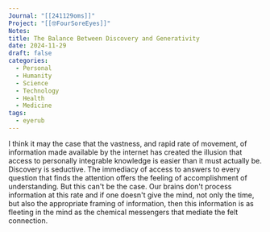 ```yaml
---
Journal: "[[241129oms]]"
Project: "[[🤓FourSoreEyes]]"
Notes: 
title: The Balance Between Discovery and Generativity
date: 2024-11-29
draft: false
categories:
  - Personal
  - Humanity
  - Science
  - Technology
  - Health
  - Medicine
tags:
  - eyerub
---
```


I think it may the case that the vastness, and rapid rate of movement, of information made available by the internet has created the illusion that access to personally integrable knowledge is easier than it must actually be. Discovery is seductive. The immediacy of access to answers to every question that finds the attention offers the feeling of accomplishment of understanding. But this can't be the case. Our brains don't process  information at this rate and if one doesn't give the mind, not only the time,  but also the appropriate framing of information, then this information is as fleeting in the mind as the chemical messengers that mediate the felt connection. 
